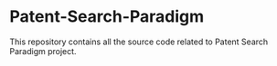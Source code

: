 # Patent-Search-Paradigm
This repository contains all the source code related to Patent Search Paradigm project.
